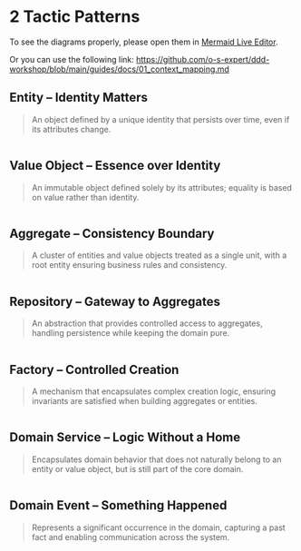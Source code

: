 # 2 Tactic Patterns

To see the diagrams properly, please open them in [Mermaid Live Editor](https://mermaid-js.github.io/mermaid-live-editor).

Or you can use the following link: https://github.com/o-s-expert/ddd-workshop/blob/main/guides/docs/01_context_mapping.md

## Entity – Identity Matters

> An object defined by a unique identity that persists over time, even if its attributes change.

```mermaid

```


## Value Object – Essence over Identity

> An immutable object defined solely by its attributes; equality is based on value rather than identity.

```mermaid

```

## Aggregate – Consistency Boundary

> A cluster of entities and value objects treated as a single unit, with a root entity ensuring business rules and consistency.

```mermaid

```

## Repository – Gateway to Aggregates

> An abstraction that provides controlled access to aggregates, handling persistence while keeping the domain pure.

```mermaid

```


## Factory – Controlled Creation

> A mechanism that encapsulates complex creation logic, ensuring invariants are satisfied when building aggregates or entities.

```mermaid

```

## Domain Service – Logic Without a Home

> Encapsulates domain behavior that does not naturally belong to an entity or value object, but is still part of the core domain.

```mermaid

```

## Domain Event – Something Happened

> Represents a significant occurrence in the domain, capturing a past fact and enabling communication across the system.

```mermaid

```

